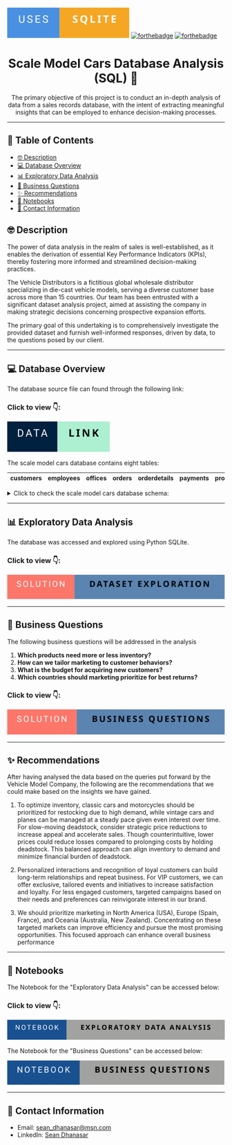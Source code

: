 [![forthebadge](https://github.com/seandhan/Scale-Model-Cars-Database-Analysis/blob/main/images/USES-SQLITE-.svg)]()
[![forthebadge](https://forthebadge.com/images/badges/made-with-python.svg)](https://forthebadge.com)
[![forthebadge](https://forthebadge.com/images/badges/made-with-markdown.svg)](https://forthebadge.com)

<h1 align="center">Scale Model Cars Database Analysis (SQL) 🚗 </h1>


<p align="center">The primary objective of this project is to conduct an in-depth analysis of data from a sales records database, with the intent of extracting meaningful insights that can be employed to enhance decision-making processes. 
  </p>




---

## 📝 Table of Contents

- [🤓 Description](#description)
- [💻 Database Overview](#database-overview)
- [📊 Exploratory Data Analysis](#exploratory-data-analysis)
- [🚀 Business Questions](#business-questions)
- [✨ Recommendations](#recommendations)
- [📗 Notebooks](#notebooks)
- [📧 Contact Information](#contact-information)

## 🤓 Description <a name = "description"></a>

The power of data analysis in the realm of sales is well-established, as it enables the derivation of essential Key Performance Indicators (KPIs), thereby fostering more informed and streamlined decision-making practices.

The Vehicle Distributors is a fictitious global wholesale distributor specializing in die-cast vehicle models, serving a diverse customer base across more than 15 countries. Our team has been entrusted with a significant dataset analysis project, aimed at assisting the company in making strategic decisions concerning prospective expansion efforts.

The primary goal of this undertaking is to comprehensively investigate the provided dataset and furnish well-informed responses, driven by data, to the questions posed by our client.

---

## 💻 Database Overview <a name = "database-overview"></a>

The database source file can found through the following link:
### Click to view 👇:

[![Data_link](https://github.com/seandhan/image_database/blob/main/Data-LINK-.svg)](https://github.com/seandhan/Scale-Model-Cars-Database-Analysis/blob/main/stores.db)


The scale model cars database contains eight tables:

| customers | employees | offices | orders | orderdetails | payments | products | productlines |
| --------- | --------- | ------- | ------ | ------------ | -------- | -------- | ------------ | 

<details>
<summary>Click to check the scale model cars database schema:</summary>
<br>

The scale model cars database schema is as follows.

![stores_db_schema.png](https://github.com/seandhan/Scale-Model-Cars-Database-Analysis/blob/main/images/stores_db_schema.png)
</details>

---

## 📊 Exploratory Data Analysis <a name = "exploratory-data-analysis"></a>

The database was accessed and explored using Python SQLite.

### Click to view 👇:

[![Solution-Exploratory Data Analysis](https://github.com/seandhan/image_database/blob/main/Solution-Dataset%20Exploration-.svg)](https://github.com/seandhan/Scale-Model-Cars-Database-Analysis/blob/main/Exploratory%20Data%20Analysis/ReadME.md)




---



## 🚀 Business Questions <a name = "business-questions"></a>

The following business questions will be addressed in the analysis

1. **Which products need more or less inventory?**
2. **How can we tailor marketing to customer behaviors?**
3. **What is the budget for acquiring new customers?**
4. **Which countries should marketing prioritize for best returns?**

### Click to view 👇:

[![Solution-Business Questions](https://github.com/seandhan/image_database/blob/main/Solution-Business%20Questions-.svg)](https://github.com/seandhan/Scale-Model-Cars-Database-Analysis/blob/main/Business%20Questions/ReadMe.md)


---



## ✨ Recommendations <a name = "recommendations"></a>

After having analysed the data based on the queries put forward by the Vehicle Model Company, the following are the recommendations that we could make based on the insights we have gained.

1. To optimize inventory, classic cars and motorcycles should be prioritized for restocking due to high demand, while vintage cars and planes can be managed at a steady pace given even interest over time. For slow-moving deadstock, consider strategic price reductions to increase appeal and accelerate sales. Though counterintuitive, lower prices could reduce losses compared to prolonging costs by holding deadstock. This balanced approach can align inventory to demand and minimize financial burden of deadstock.

2. Personalized interactions and recognition of loyal customers can build long-term relationships and repeat business. For VIP customers, we can offer exclusive, tailored events and initiatives to increase satisfaction and loyalty. For less engaged customers, targeted campaigns based on their needs and preferences can reinvigorate interest in our brand.

3. We should prioritize marketing in North America (USA), Europe (Spain, France), and Oceania (Australia, New Zealand). Concentrating on these targeted markets can improve efficiency and pursue the most promising opportunities. This focused approach can enhance overall business performance

---




## 📗 Notebooks <a name = "notebooks"></a>

The Notebook for the "Exploratory Data Analysis" can be accessed below:

### Click to view 👇:

[![Exploratory Data Analysis](https://github.com/seandhan/image_database/blob/main/Notebook-Exploratory%20Data%20analysis-.svg)](https://github.com/seandhan/Scale-Model-Cars-Database-Analysis/blob/main/Notebooks/Scale%20Model%20Cars%20Database%20Analysis-%20EDA.ipynb)

The Notebook for the "Business Questions" can be accessed below:

[![Business Questions](https://github.com/seandhan/image_database/blob/main/Notebook-Business%20Questions-.svg)](https://github.com/seandhan/Scale-Model-Cars-Database-Analysis/blob/main/Notebooks/Scale%20Model%20Cars%20Database%20Analysis-Business%20Questions.ipynb)

---

## 📧 Contact Information <a name = "contact-information"></a>

- Email: [sean_dhanasar@msn.com](mailto:sean_dhanasar@msn.com)
- LinkedIn: [Sean Dhanasar](https://www.linkedin.com/in/sdhanasar)


